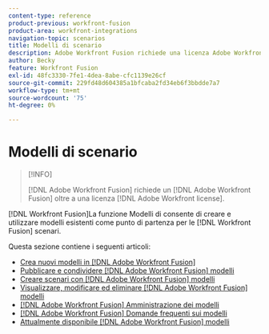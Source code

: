 ```yaml
---
content-type: reference
product-previous: workfront-fusion
product-area: workfront-integrations
navigation-topic: scenarios
title: Modelli di scenario
description: Adobe Workfront Fusion richiede una licenza Adobe Workfront Fusion oltre a una licenza Adobe Workfront.
author: Becky
feature: Workfront Fusion
exl-id: 48fc3330-7fe1-4dea-8abe-cfc1139e26cf
source-git-commit: 229fd48d604385a1bfcaba2fd34eb6f3bbdde7a7
workflow-type: tm+mt
source-wordcount: '75'
ht-degree: 0%

---
```


# Modelli di scenario

>[!INFO]
>
>[!DNL Adobe Workfront Fusion] richiede un [!DNL Adobe Workfront Fusion] oltre a una licenza [!DNL Adobe Workfront license].

[!DNL Workfront Fusion]La funzione Modelli di consente di creare e utilizzare modelli esistenti come punto di partenza per le [!DNL Workfront Fusion] scenari.

Questa sezione contiene i seguenti articoli:

* [Crea nuovi modelli in [!DNL Adobe Workfront Fusion]](../../../workfront-fusion/scenarios/templates/create-new-fusion-templates.md)
* [Pubblicare e condividere [!DNL Adobe Workfront Fusion] modelli](../../../workfront-fusion/scenarios/templates/publish-and-share-fusion-templates.md)
* [Creare scenari con [!DNL Adobe Workfront Fusion] modelli](../../../workfront-fusion/scenarios/templates/create-scenarios-with-fusion-templates.md)
* [Visualizzare, modificare ed eliminare [!DNL Adobe Workfront Fusion] modelli](../../../workfront-fusion/scenarios/templates/view-edit-and-delete-fusion-templates.md)
* [[!DNL Adobe Workfront Fusion] Amministrazione dei modelli](../../../workfront-fusion/scenarios/templates/fusion-templates-adminstration.md)
* [[!DNL Adobe Workfront Fusion] Domande frequenti sui modelli](../../../workfront-fusion/scenarios/templates/fusion-templates-faqs.md)
* [Attualmente disponibile [!DNL Adobe Workfront Fusion] modelli](../../../workfront-fusion/scenarios/templates/currently-available-fusion-templates.md)
